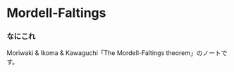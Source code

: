 # Mordell-Faltings
### なにこれ
Moriwaki &amp; Ikoma &amp; Kawaguchi「The Mordell-Faltings theorem」のノートです。

